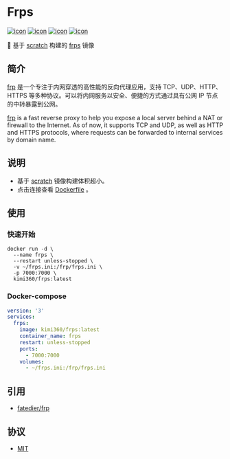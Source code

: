 # Frps
[![icon][icon.license]][link.license]
[![icon][icon.frp]][link.frp.version]
[![icon][icon.docker.size]][link.docker.tags]
[![icon][icon.docker.pull]][link.docker.page]

🍌 基于 [scratch] 构建的 [frps][frp] 镜像
##  简介
[frp] 是一个专注于内网穿透的高性能的反向代理应用，支持 TCP、UDP、HTTP、HTTPS 等多种协议。可以将内网服务以安全、便捷的方式通过具有公网 IP 节点的中转暴露到公网。

[frp] is a fast reverse proxy to help you expose a local server behind a NAT or firewall to the Internet. As of now, it supports TCP and UDP, as well as HTTP and HTTPS protocols, where requests can be forwarded to internal services by domain name.

##  说明
- 基于 [scratch] 镜像构建体积超小。
- 点击连接查看 [Dockerfile][dockerfile] 。

##  使用
###  快速开始

```shell
docker run -d \
  --name frps \
  --restart unless-stopped \
  -v ~/frps.ini:/frp/frps.ini \
  -p 7000:7000 \
  kimi360/frps:latest
```


###  Docker-compose

```yaml
version: '3'
services:
  frps:
    image: kimi360/frps:latest
    container_name: frps
    restart: unless-stopped
    ports:
      - 7000:7000
    volumes:
      - ~/frps.ini:/frp/frps.ini
```

## 引用
- [fatedier/frp][frp]

##  协议
- [MIT][link.license]

[icon.license]:            https://img.shields.io/github/license/kimi360/Dockerfiles
[icon.frp]:                https://img.shields.io/github/v/release/fatedier/frp?label=frp
[icon.docker.size]:        https://img.shields.io/docker/image-size/kimi360/frps/latest?color=yellow
[icon.docker.pull]:        https://img.shields.io/docker/pulls/kimi360/frps?color=orange

[link.license]:            https://github.com/kimi360/Dockerfiles/blob/main/LICENSE
[link.frp.version]:        https://github.com/fatedier/frp/releases
[link.docker.page]:        https://hub.docker.com/r/kimi360/frps
[link.docker.tags]:        https://hub.docker.com/r/kimi360/frps/tags

[frp]:                     https://github.com/fatedier/frp
[scratch]:                 https://hub.docker.com/_/scratch
[dockerfile]:              https://github.com/kimi360/Docker-Frp/blob/main/frps/Dockerfile

